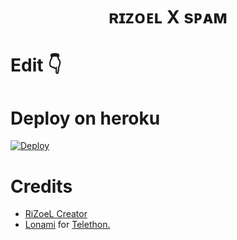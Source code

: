 <h1 align="center">
  <b>ʀɪᴢᴏᴇʟ X sᴘᴀᴍ</b>
</h1>

# Edit 👇

# Deploy on heroku

[![Deploy](https://www.herokucdn.com/deploy/button.svg)](https://heroku.com/deploy?template=https://github.com/novocaine1926/XSpam-Deploy)

# Credits
* [RiZoeL Creator](https://github.com/MrRizoel)
* [Lonami](https://github.com/LonamiWebs/) for [Telethon.](https://github.com/LonamiWebs/Telethon)
